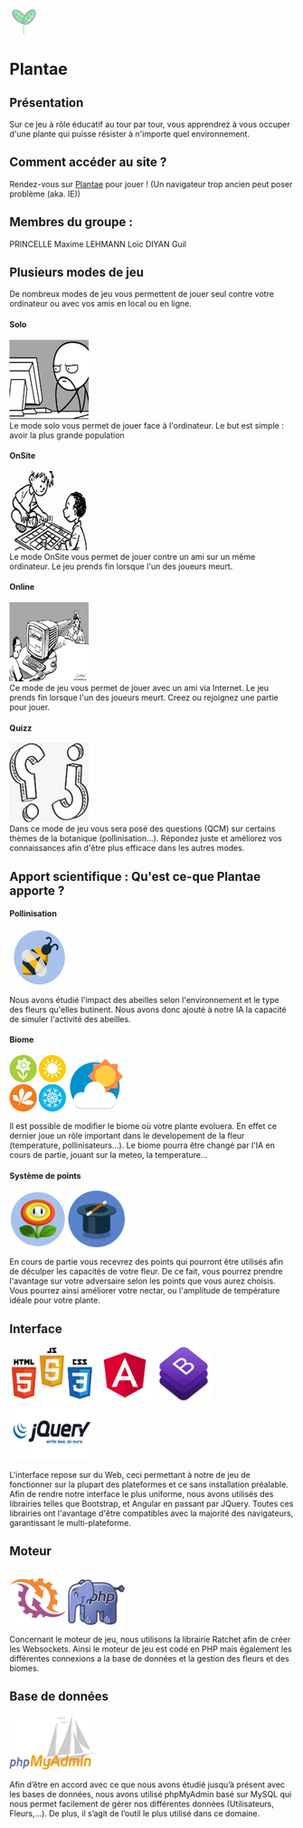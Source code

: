 <img src="./public/src/plantae/img/logo_small.png" width="50" height="50">

# Plantae



## Présentation 

Sur ce jeu à rôle éducatif au tour par tour, vous apprendrez à vous occuper d'une plante qui puisse résister à n'importe quel environnement.



## Comment accéder au site ?

Rendez-vous sur [Plantae](https://plantae.princelle.org) pour jouer !
(Un navigateur trop ancien peut poser problème (aka. IE))


## Membres du groupe : 

PRINCELLE Maxime
LEHMANN Loïc 
DIYAN Guil

## Plusieurs modes de jeu

De nombreux modes de jeu vous permettent de jouer seul contre votre ordinateur ou avec vos amis en local ou en ligne.

#### Solo

<img src="./public/src/plantae/img/solo.jpg" width="140" height="140"> <br>
Le mode solo vous permet de jouer face à l'ordinateur.
Le but est simple : avoir la plus grande population

#### OnSite

<img src="./public/src/plantae/img/onsite.jpg" width="140" height="140"> <br>
Le mode OnSite vous permet de jouer contre un ami sur un même ordinateur.
Le jeu prends fin lorsque l'un des joueurs meurt.

#### Online

<img src="./public/src/plantae/img/lan.jpg" width="140" height="140"> <br>
Ce mode de jeu vous permet de jouer avec un ami via Internet.
Le jeu prends fin lorsque l'un des joueurs meurt.
Creez ou rejoignez une partie pour jouer.

#### Quizz

<img src="./public/src/plantae/img/quizz.jpg" width="140" height="140"> <br>
Dans ce mode de jeu vous sera posé des questions (QCM) sur certains thèmes de la botanique (pollinisation...).
Répondez juste et améliorez vos connaissances afin d'être plus efficace dans les autres modes.



## Apport scientifique : Qu'est ce-que Plantae apporte ?

#### Pollinisation 

<img src="./README_files/bee.png" width="100" height=100> <br>

Nous avons étudié l'impact des abeilles selon l'environnement et le type des fleurs qu'elles butinent. 
Nous avons donc ajouté à notre IA la capacité de simuler l'activité des abeilles.

#### Biome

<img src="./README_files/seasons.png" width="100" height="100">
<img src="./README_files/weather.png" width="100" height="100"> <br>

Il est possible de modifier le biome où votre plante evoluera. 
En effet ce dernier joue un rôle important dans le developement de la fleur (temperature, pollinisateurs...).
Le biome pourra être changé par l'IA en cours de partie, jouant sur la meteo, la temperature...


#### Système de points

<img src="./README_files/fleur_mario.png" witdth="100" height="100">
<img src="./README_files/magic.png" width="100" height="100"> <br>

En cours de partie vous recevrez des points qui pourront être utilisés afin de déculper les capacités de votre fleur.
De ce fait, vous pourrez prendre l'avantage sur votre adversaire selon les points que vous aurez choisis.
Vous pourrez ainsi améliorer votre nectar, ou l'amplitude de température idéale pour votre plante.



## Interface

<img src="./README_files/html_css_js.png" width="150" height="100">
<img src="./README_files/angular.png" width="100" height=100>
<img src="./README_files/bootstrap.png" width="100" height="100">
<img src="./README_files/jquery.png" width="150" height="100"> <br>

L'interface repose sur du Web, ceci permettant à notre de jeu de fonctionner sur la plupart des plateformes et ce sans installation préalable.
Afin de rendre notre interface le plus uniforme, nous avons utilisés des librairies telles que Bootstrap, et Angular en passant par JQuery.
Toutes ces librairies ont l'avantage d'être compatibles avec la majorité des navigateurs, garantissant le multi-plateforme.



## Moteur

<img src="./README_files/logo.png" width="100" height="100">
<img src="./README_files/php.png" width="100" height="80"> <br>

Concernant le moteur de jeu, nous utilisons la librairie Ratchet afin de créer les Websockets.
Ainsi le moteur de jeu est codé en PHP mais également les différentes connexions a la base de données et la gestion des fleurs et des biomes.



## Base de données
<img src="./README_files/phpmyadmin.png" width="150" height="100"> <br>

Afin d’être en accord avec ce que nous avons étudié jusqu’à présent avec les bases de données, nous avons utilisé phpMyAdmin basé sur MySQL qui nous permet facilement de gérer nos différentes données (Utilisateurs, Fleurs,...).
De plus, il s’agit de l’outil le plus utilisé dans ce domaine.
